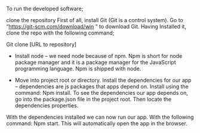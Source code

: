 To run the developed software;


clone the repository
First of all, install Git (Git is a control system). 
Go to “https://git-scm.com/download/win ” to download Git. 
Having Installed it, clone the repo with the following command; 

Git clone [URL to repository] 
- Install node – we need node because of npm. Npm is short for node package manager and it is a package manager for the JavaScript programming language. Npm is shipped with node.

- Move into project root or directory. 
 Install the dependencies for our app – dependencies are js packages that apps depend on. Install using the command: Npm install. To see the dependencies our app depends on, go into the package.json file in the project root. Then locate the dependencies properties.

 With the dependencies installed we can now run our app. With the following command: Npm start. This will automatically open the app in the browser.

